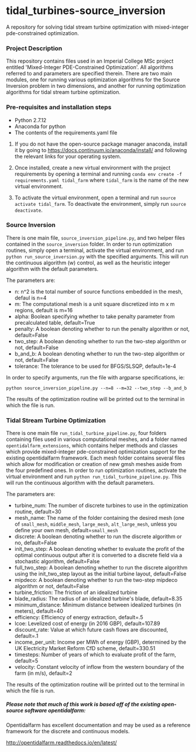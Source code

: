 # tidal_turbines-source_inversion
A repository for solving tidal stream turbine optimization with mixed-integer pde-constrained optimization.

### Project Description
This repository contains files used in an Imperial College MSc project entitled 
'Mixed-Integer PDE-Constrained Optimization'. All algorithms referred to and parameters are specified therein.
There are two main modules, one for running various optimization algorithms for the Source Inversion problem 
in two dimensions, and another for running optimization algorithms for tidal stream turbine optimization.

### Pre-requisites and installation steps
- Python 2.7.12
- Anaconda for python
- The contents of the requirements.yaml file

1) If you do not have the open-source package manager anaconda, install it by going to 
https://docs.continuum.io/anaconda/install/ and following the relevant links for your operating system.

2) Once installed, create a new virtual environment with the project requirements by opening a terminal and running
```conda env create -f requirements.yaml tidal_farm``` where ```tidal_farm``` is the name of the new virtual environment.

3) To activate the virtual environment, open a terminal and run ```source activate tidal_farm```. To deactivate the 
environment, simply run ```source deactivate```.

### Source Inversion 
There is one main file, `source_inversion_pipeline.py`, and two helper files contained in the `source_inversion` folder.
In order to run optimization routines, simply open a terminal, activate the virtual environment, and run
```python run_source_inversion.py``` with the specified arguments. This will run the continuous algorithm (w) control, as
well as the heuristic integer algorithm with the default parameters.

The parameters are:
- n: n^2 is the total number of source functions embedded in the mesh, defaul is n=4
- m: The computational mesh is a unit square discretized into m x m regions, default is m=16
- alpha: Boolean specifying whether to take penalty parameter from precalculated table, default=True
- penalty: A boolean denoting whether to run the penalty algorithm or not, default=False
- two_step: A boolean denoting whether to run the two-step algorithm or not, default=False
- b_and_b: A boolean denoting whether to run the two-step algorithm or not, default=False
- tolerance: The tolerance to be used for BFGS/SLSQP, default=1e-4

In order to specify arguments, run the file with argparse specifications, ie:

```python source_inversion_pipeline.py --n=8 --m=32 --two_step --b_and_b```

The results of the optimization routine will be printed out to the terminal in which the file is run.

### Tidal Stream Turbine Optimization
There is one main file ```run_tidal_turbine_pipeline.py```, four folders containing files used in various computational meshes,
and a folder named `opentidalfarm_extensions`, which contains helper methods and classes which provide mixed-integer pde-constrained
optimization support for the existing opentidalfarm framework. Each mesh folder contains several files which allow for modification
or creation of new gmsh meshes aside from the four predefined ones. In order to run optimization routines, activate the virtual
environment and run ```python run_tidal_turbine_pipeline.py```. This will run the continuous algorithm with the default parameters.


The parameters are:

- turbine_num: The number of discrete turbines to use in the optimization routine, default=30
- mesh_name: The name of the folder containing the desired mesh (one of `small_mesh`, `middle_mesh`, `large_mesh`, `alt_large_mesh`,
             unless you define your own mesh, default=`small_mesh`
- discrete: A boolean denoting whether to run the discrete algorithm or no, default=False
- init_two_step: A boolean denoting whether to evaluate the profit of the optimal continuous output after it is converted to a 
                 discrete field via a stochastic algorithm, default=False
- full_two_step: A boolean denoting whether to run the discrete algorithm using the init_two_step layout as the 
                 initial turbine layout, default=False
- mipdeco: A boolean denoting whether to run the two-step mipdeco algorithm or not, default=False
- turbine_friction: The friction of an idealized turbine
- blade_radius: The radius of an idealized turbine's blade, default=8.35
- minimum_distance: Minimum distance between idealized turbines (in meters), default=40
- efficiency: Efficiency of energy extraction, default=.5
- lcoe: Levelized cost of energy (in 2016 GBP), default=107.89
- discount_rate: Value at which future cash flows are discounted, default=.1
- income_per_unit: Income per MWh of energy (GBP), determined by the UK Electricity Market Reform CfD scheme, default=330.51
- timesteps: Number of years of which to evaluate profit of the farm, default=5
- velocity: Constant velocity of inflow from the western boundary of the farm (in m/s), default=2

The results of the optimization routine will be printed out to the terminal in which the file is run.

##### Please note that much of this work is based off of the existing open-source software opentidalfarm:
Opentidalfarm has excellent documentation and may be used as a reference framework for the discrete and continuous models.


http://opentidalfarm.readthedocs.io/en/latest/

